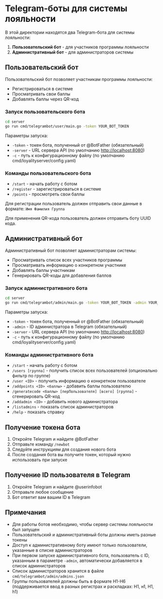 # Telegram-боты для системы лояльности

В этой директории находятся два Telegram-бота для системы лояльности:

1. **Пользовательский бот** - для участников программы лояльности
2. **Административный бот** - для администраторов системы

## Пользовательский бот

Пользовательский бот позволяет участникам программы лояльности:

- Регистрироваться в системе
- Просматривать свои баллы
- Добавлять баллы через QR-код

### Запуск пользовательского бота

```bash
cd server
go run cmd/telegrambot/user/main.go -token YOUR_BOT_TOKEN
```

Параметры запуска:

- `-token` - токен бота, полученный от @BotFather (обязательный)
- `-server` - URL сервера API (по умолчанию <http://localhost:8080>)
- `-c` - путь к конфигурационному файлу (по умолчанию cmd/loyalityserver/config.yaml)

### Команды пользовательского бота

- `/start` - начать работу с ботом
- `/register` - зарегистрироваться в системе
- `/points` - просмотреть свои баллы

Для регистрации пользователь должен отправить свои данные в формате: `Имя Фамилия Группа`

Для применения QR-кода пользователь должен отправить боту UUID кода.

## Административный бот

Административный бот позволяет администраторам системы:

- Просматривать список всех участников программы
- Просматривать информацию о конкретном участнике
- Добавлять баллы участникам
- Генерировать QR-коды для добавления баллов

### Запуск административного бота

```bash
cd server
go run cmd/telegrambot/admin/main.go -token YOUR_BOT_TOKEN -admin YOUR_TELEGRAM_ID
```

Параметры запуска:

- `-token` - токен бота, полученный от @BotFather (обязательный)
- `-admin` - ID администратора в Telegram (обязательный)
- `-server` - URL сервера API (по умолчанию <http://localhost:8080>)
- `-c` - путь к конфигурационному файлу (по умолчанию cmd/loyalityserver/config.yaml)

### Команды административного бота

- `/start` - начать работу с ботом
- `/users [группа]` - получить список всех пользователей (опционально фильтр по группе)
- `/user <ID>` - получить информацию о конкретном пользователе
- `/addpoints <ID> <баллы>` - добавить баллы пользователю
- `/generatecode <баллы> [перПользователя] [всего] [группа]` - сгенерировать QR-код
- `/addadmin <ID>` - добавить нового администратора
- `/listadmins` - показать список администраторов
- `/help` - показать справку

## Получение токена бота

1. Откройте Telegram и найдите @BotFather
2. Отправьте команду `/newbot`
3. Следуйте инструкциям для создания нового бота
4. После создания бота вы получите токен, который нужно использовать при запуске

## Получение ID пользователя в Telegram

1. Откройте Telegram и найдите @userinfobot
2. Отправьте любое сообщение
3. Бот ответит вам вашим ID в Telegram

## Примечания

- Для работы ботов необходимо, чтобы сервер системы лояльности был запущен
- Пользовательский и административный боты должны иметь разные токены
- Доступ к административному боту имеют только пользователи, указанные в списке администраторов
- При первом запуске административного бота, пользователь с ID, указанным в параметре `-admin`, автоматически добавляется в список администраторов
- Список администраторов хранится в файле `cmd/telegrambot/admin/admins.json`
- Группы пользователей должны быть в формате Н1-Н6 (поддерживается ввод в разных регистрах и раскладках: Н1, н1, H1, h1)
